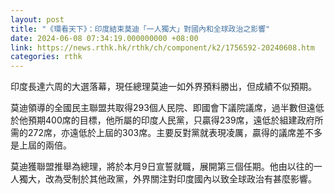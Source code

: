 ```yaml
---
layout: post
title: "《環看天下》：印度結束莫迪「一人獨大」對國內和全球政治之影響"
date: 2024-06-08 07:34:19.000000000 +08:00
link: https://news.rthk.hk/rthk/ch/component/k2/1756592-20240608.htm
categories: rthk
---
```


印度長達六周的大選落幕，現任總理莫迪一如外界預料勝出，但成績不似預期。

莫迪領導的全國民主聯盟共取得293個人民院、即國會下議院議席，過半數但遠低於他預期400席的目標，他所屬的印度人民黨，只贏得239席，遠低於組建政府所需的272席，亦遠低於上屆的303席。主要反對黨就表現凌厲，贏得的議席差不多是上屆的兩倍。

莫迪獲聯盟推舉為總理，將於本月9日宣誓就職，展開第三個任期。他由以往的一人獨大，改為受制於其他政黨，外界關注對印度國內以致全球政治有甚麼影響。
